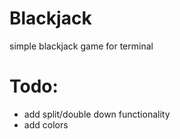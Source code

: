 # Blackjack
simple blackjack game for terminal

# Todo:
- add split/double down functionality
- add colors
